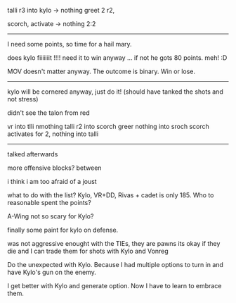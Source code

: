 talli r3 into kylo -> nothing
greet 2 r2,

scorch, activate -> nothing 2:2

---

I need some points, so time for a hail mary.

does kylo fiiiiiiit !!!! need it to win anyway ... if not he gots 80 points. meh! :D

MOV doesn't matter anyway. The outcome is binary. Win or lose.

---

kylo will be cornered anyway, just do it!
(should have tanked the shots and not stress)

didn't see the talon from red

vr into tlli nmothing
talli r2 into scorch
greer nothing into sroch
scorch activates for 2, nothing into talli

---

talked afterwards

more offensive blocks? between

i think i am too afraid of a joust

what to do with the list? Kylo, VR+DD, Rivas + cadet is only 185. Who to reasonable spent the points?

A-Wing not so scary for Kylo?

finally some paint for kylo on defense.

was not aggressive enought with the TIEs, they are pawns its okay if they die and I can trade them for shots with Kylo and Vonreg

Do the unexpected with Kylo. Because I had multiple options to turn in and have Kylo's gun on the enemy.

I get better with Kylo and generate option. Now I have to learn to embrace them.
